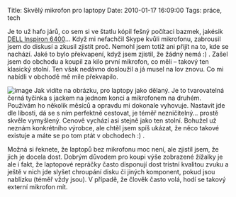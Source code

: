 Title: Skvělý mikrofon pro laptopy
Date: 2010-01-17 16:09:00
Tags: práce, tech

Je to už hafo járů, co sem si ve štatlu kópil fešný počítaci
bazmek, jakésik
[DELL Inspiron 6400](http://blog.javorek.net/rok-inspirovan/)… Když
mi nefachčil Skype kvůli mikrofonu, zabrousil jsem do diskusí a
zkusil zjistit proč. Nemohl jsem totiž ani přijít na to, kde se
nachází. Jaké to bylo překvapení, když jsem zjistil, že žádný nemá
:) . Zašel jsem do obchodu a koupil za kilo první mikrofon, co
měli – takový ten klasický stolní. Ten však nedávno dosloužil a já
musel na lov znovu. Co mi nabídli v obchodě mě mile překvapilo.

![image](http://blog.javorek.net/image/123/)
Jak vidíte na obrázku, pro laptopy jako dělaný. Je to tvarovatelná
černá tyčinka s jackem na jednom konci a mikrofonem na druhém.
Používám ho několik měsíců a opravdu mi dokonale vyhovuje. Nastavit
jde dle libosti, dá se s ním perfektně cestovat, je téměř
nezničitelný… prostě skvěle vymyšlený. Cenově vychází asi stejně
jako ten stolní. Bohužel už neznám konkrétního výrobce, ale chtěl
jsem spíš ukázat, že něco takové existuje a máte se po tom ptát
v obchodech :) .

Možná si řeknete, že laptopů bez mikrofonu moc není, ale zjistil
jsem, že jich je docela dost. Dobrým důvodem pro koupi výše
zobrazené žížalky je ale i fakt, že laptopové repráčky často
disponují dost tristní kvalitou zvuku a ještě v nich jde slyšet
chroupání disku či jiných komponent, pokud jsou nablízku (téměř
vždy jsou). V případě, že člověk často volá, hodí se takový externí
mikrofon mít.